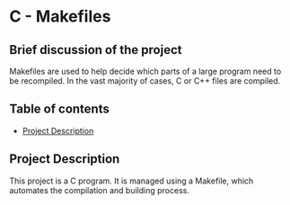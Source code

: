 # C - Makefiles

## Brief discussion of the project

Makefiles are used to help decide which parts of a large program need to be recompiled. In the vast majority of cases, C or C++ files are compiled.

## Table of contents

- [Project Description](#project-description)

## Project Description
This project is a C program. It is managed using a Makefile, which automates the compilation and building process.


